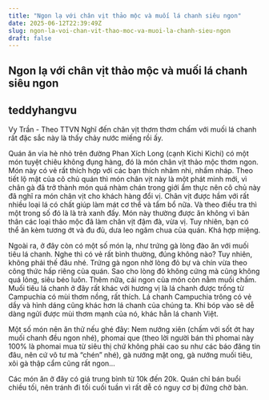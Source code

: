 ```yaml
---
title: "Ngon lạ với chân vịt thảo mộc và muối lá chanh siêu ngon"
date: 2025-06-12T22:39:49Z
slug: ngon-la-voi-chan-vit-thao-moc-va-muoi-la-chanh-sieu-ngon
draft: false
---
```


## Ngon lạ với chân vịt thảo mộc và muối lá chanh siêu ngon

## teddyhangvu

Vy Trần - Theo TTVN
Nghĩ đến chân vịt thơm thơm chấm với muối lá chanh rất đặc sắc này là thấy chảy nước miếng rồi ấy.

Quán ăn vỉa hè nhỏ trên đường Phan Xích Long (cạnh Kichi Kichi) có một món tuyệt chiêu không đụng hàng, đó là món chân vịt thảo mộc thơm ngon. Món này có vẻ rất thích hợp với các bạn thích nhâm nhi, nhấm nháp. Theo tiết lộ mật của cô chủ quán thì món chân vịt này là một phát minh mới, vì chân gà đã trở thành món quá nhàm chán trong giới ẩm thực nên cô chủ này đã nghĩ ra món chân vịt cho khách hàng đổi vị. Chân vịt được hầm với rất nhiều loại lá có chất giúp làm mát cơ thể và tẩm bổ nữa. Và theo điều tra thì một trong số đó là là trà xanh đấy. Món này thường được ăn không vì bản thân các loại thảo mộc đã làm chân vịt đậm đà, vừa vị. Tuy nhiên, bạn có thể ăn kèm tương ớt và đu đủ, dưa leo ngâm chua của quán. Khá hợp miệng.


















Ngoài ra, ở đây còn có một số món lạ, như trứng gà lòng đào ăn với muối tiêu lá chanh. Nghe thì có vẻ rất bình thường, đúng không nào? Tuy nhiên, không phải thế đâu nhé. Trứng gà ngon nhờ lòng đỏ bự và chín vừa theo công thức hấp riêng của quán. Sao cho lòng đỏ không cứng mà cũng không quá lỏng, siêu béo luôn. Thêm nữa, cái ngon của món còn nằm muối chấm. Muối tiêu lá chanh ở đây rất khác với hương vị là lá chanh được trồng từ Campuchia có mùi thơm nồng, rất thích. Lá chanh Campuchia trông có vẻ dầy và hình dáng cũng khác hơn lá chanh của chúng ta. Khi bóp vào sẽ dễ dàng ngửi được mùi thơm mạnh của nó, khác hẳn lá chanh Việt.












Một số món nên ăn thử nếu ghé đây: Nem nướng xiên (chấm với sốt ớt hay muối chanh đều ngon nhé), phomai que (theo lời người bán thì phomai này 100% là phomai mua từ siêu thị chứ không phải cao su như các báo đăng tin đâu, nên cứ vô tư mà “chén” nhé), gà nướng mật ong, gà nướng muối tiêu, xôi gà thập cẩm cũng rất ngon…




Các món ăn ở đây có giá trung bình từ 10k đến 20k. Quán chỉ bán buổi chiều tối, nên tránh đi tối cuối tuần vì rất dễ có nguy cơ bị đứng chờ bàn.